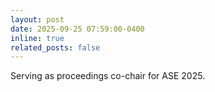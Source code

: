 ```yaml
---
layout: post
date: 2025-09-25 07:59:00-0400
inline: true
related_posts: false
---
```


Serving as proceedings co-chair for ASE 2025. <br>
